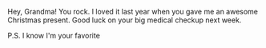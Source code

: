 Hey, Grandma!
You rock.
I loved it last year when you gave me an awesome Christmas present.
Good luck on your big medical checkup next week.

P.S. I know I'm your favorite